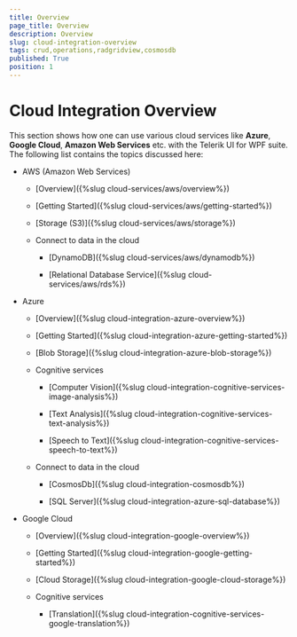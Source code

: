 ```yaml
---
title: Overview
page_title: Overview
description: Overview
slug: cloud-integration-overview
tags: crud,operations,radgridview,cosmosdb
published: True
position: 1
---
```


# Cloud Integration Overview

This section shows how one can use various cloud services like **Azure**, **Google Cloud**, **Amazon Web Services** etc. with the Telerik UI for WPF suite. The following list contains the topics discussed here:

* AWS (Amazon Web Services)

    * [Overview]({%slug cloud-services/aws/overview%})

    * [Getting Started]({%slug cloud-services/aws/getting-started%})

    * [Storage (S3)]({%slug cloud-services/aws/storage%})

    * Connect to data in the cloud

        * [DynamoDB]({%slug cloud-services/aws/dynamodb%})

        * [Relational Database Service]({%slug cloud-services/aws/rds%})

* Azure

    * [Overview]({%slug cloud-integration-azure-overview%})

    * [Getting Started]({%slug cloud-integration-azure-getting-started%})

    * [Blob Storage]({%slug cloud-integration-azure-blob-storage%})

    * Cognitive services

        * [Computer Vision]({%slug cloud-integration-cognitive-services-image-analysis%})

        * [Text Analysis]({%slug cloud-integration-cognitive-services-text-analysis%})

        * [Speech to Text]({%slug cloud-integration-cognitive-services-speech-to-text%})

    * Connect to data in the cloud

        * [CosmosDb]({%slug cloud-integration-cosmosdb%})

        * [SQL Server]({%slug cloud-integration-azure-sql-database%})

* Google Cloud

    * [Overview]({%slug cloud-integration-google-overview%})

    * [Getting Started]({%slug cloud-integration-google-getting-started%})

    * [Cloud Storage]({%slug cloud-integration-google-cloud-storage%})

    * Cognitive services

        * [Translation]({%slug cloud-integration-cognitive-services-google-translation%})